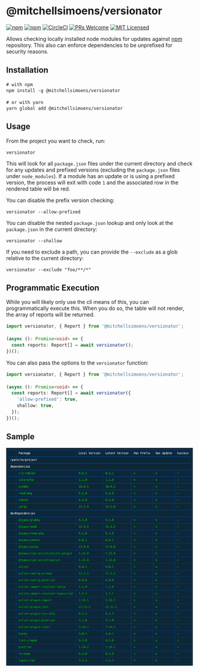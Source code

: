 # @mitchellsimoens/versionator

[![npm](https://img.shields.io/npm/v/@mitchellsimoens/versionator.svg)](https://www.npmjs.com/package/@mitchellsimoens/versionator)
[![npm](https://img.shields.io/npm/dm/@mitchellsimoens/versionator.svg)](https://www.npmjs.com/package/@mitchellsimoens/versionator)
[![CircleCI](https://circleci.com/gh/mitchellsimoens/versionator.svg?style=svg&circle-token=a552b2094264094f567d0e9c0e1c76d6e44b7a04)](https://circleci.com/gh/mitchellsimoens/versionator)
[![PRs Welcome](https://img.shields.io/badge/PRs-welcome-brightgreen.svg?style=flat-square)](http://makeapullrequest.com)
[![MIT Licensed](https://img.shields.io/badge/license-MIT-blue.svg?style=flat-square)](./LICENSE)

Allows checking locally installed node modules for updates against [npm](https://www.npmjs.com/) repository. This also can enforce dependencies to be unprefixed for security reasons.

## Installation

```shell
# with npm
npm install -g @mitchellsimoens/versionator

# or with yarn
yarn global add @mitchellsimoens/versionator
```

## Usage

From the project you want to check, run:

```shell
versionator
```

This will look for all `package.json` files under the current directory and check for any updates and prefixed versions (excluding the `package.json` files under `node_modules`). If a module has an update or is using a prefixed version, the process will exit with code `1` and the associated row in the rendered table will be red.

You can disable the prefix version checking:

```shell
versionator --allow-prefixed
```

You can disable the nested `package.json` lookup and only look at the `package.json` in the current directory:

```shell
versionator --shallow
```

If you need to exclude a path, you can provide the `--exclude` as a glob relative to the current directory:

```shell
versionator --exclude "foo/**/*"
```

## Programmatic Execution

While you will likely only use the cli means of this, you can programmatically execute this. When you do so, the table will not render, the array of reports will be returned.

```typescript
import versionator, { Report } from '@mitchellsimoens/versionator';

(async (): Promise<void> => {
  const reports: Report[] = await versionator();
})();
```

You can also pass the options to the `versionator` function:

```typescript
import versionator, { Report } from '@mitchellsimoens/versionator';

(async (): Promise<void> => {
  const reports: Report[] = await versionator({
    'allow-prefixed': true,
    shallow: true,
  });
})();
```

## Sample

<center><img width="550" style="margin-bottom: 20px;" src="assets/sample.png" /></center>
